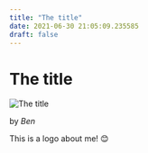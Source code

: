 ```yaml
---
title: "The title"
date: 2021-06-30 21:05:09.235585
draft: false
---
```


# The title

![The title](../images/c0dca835-da10-11eb-ae29-60f262b60b65.png)

by *Ben*



This is a logo about me! 😊